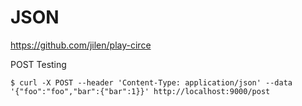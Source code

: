 # JSON

https://github.com/jilen/play-circe

POST Testing

```
$ curl -X POST --header 'Content-Type: application/json' --data '{"foo":"foo","bar":{"bar":1}}' http://localhost:9000/post
```

